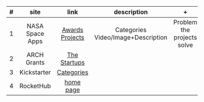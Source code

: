 | # | site | link | description |  +  |  -  |
|---|:----:|:----:|:-----------:|:---:|:---:|
| 1 | NASA Space Apps | [Awards](https://2014.spaceappschallenge.org/awards/)<br/>[Projects](https://2014.spaceappschallenge.org/project/) | Categories<br/>Video/Image+Description | Problem the projects solve |                                                    |
| 2 | ARCH Grants |  [The Startups](http://archgrants.org/2014-startups/) |  |  |  |
| 3 | Kickstarter | [Categories](https://www.kickstarter.com/discover?ref=nav) |  |  |  |
| 4 | RocketHub | [home page](http://www.rockethub.com/) |  |  |  |